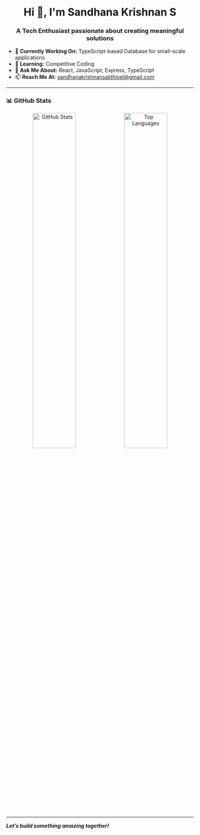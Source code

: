 <h1 align="center">Hi 👋, I'm Sandhana Krishnan S</h1>

<h3 align="center">A Tech Enthusiast passionate about creating meaningful solutions</h3>

- 🔭 **Currently Working On:** TypeScript-based Database for small-scale applications  
- 🌱 **Learning:** Competitive Coding  
- 💬 **Ask Me About:** React, JavaScript, Express, TypeScript  
- 📫 **Reach Me At:** sandhanakrishnansakthivel@gmail.com  

--- 

### 📊 GitHub Stats
<p align="center">
  <img src="https://github-readme-stats.vercel.app/api?username=sandhana-krishnan-s&show_icons=true&theme=radical&hide_title=true" alt="GitHub Stats" width="48%">
  <img src="https://github-readme-stats.vercel.app/api/top-langs/?username=sandhana-krishnan-s&layout=compact&theme=radical" alt="Top Languages" width="48%">
</p>

---

_**Let’s build something amazing together!**_
